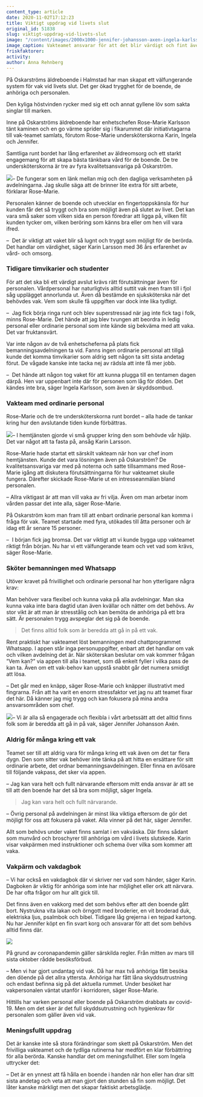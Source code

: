 ```yaml
---
content_type: article
date: 2020-11-02T17:12:23
title: Viktigt uppdrag vid livets slut
original_id: 51838
slug: viktigt-uppdrag-vid-livets-slut
image: "/content/images/2000x1000-jennifer-johansson-axen-ingela-karlsson-foto-anna-rehnberg.jpg"
image_caption: Vakteamet ansvarar för att det blir värdigt och fint även efter att en boende gått bort. Här har Jennifer Johansson Axén och Ingela Karlsson bäddat med nystrukna lakan och ordnat med ljus och blommor.
friskfaktorer:
activity:
author: Anna Rehnberg
---
```


På Oskarströms äldreboende i Halmstad har man skapat ett välfungerande system för vak vid livets slut. Det ger ökad trygghet för de boende, de anhöriga och personalen.

Den kyliga höstvinden rycker med sig ett och annat gyllene löv som sakta singlar till marken.

Inne på Oskarströms äldreboende har enhetschefen Rose-Marie Karlsson tänt kaminen och en go värme sprider sig i fikarummet där initiativtagarna till vak-teamet samlats, förutom Rose-Marie undersköterskorna Karin, Ingela och Jennifer.

Samtliga runt bordet har lång erfarenhet av äldreomsorg och ett starkt engagemang för att skapa bästa tänkbara vård för de boende. De tre undersköterskorna är tre av fyra kvalitetsansvariga på Oskarström.

[![](https://www.suntarbetsliv.se/wp-content/uploads/2020/11/200x220-rose-marie-karlsson-foto-anna-rehnberg.jpg)](https://www.suntarbetsliv.se/wp-content/uploads/2020/11/200x220-rose-marie-karlsson-foto-anna-rehnberg.jpg)– De fungerar som en länk mellan mig och den dagliga verksamheten på avdelningarna. Jag skulle säga att de brinner lite extra för sitt arbete, förklarar Rose-Marie.

Personalen känner de boende och utvecklar en fingertoppskänsla för hur kunden får det så tryggt och bra som möjligt även på slutet av livet. Det kan vara små saker som vilken sida en person föredrar att ligga på, vilken filt kunden tycker om, vilken beröring som känns bra eller om hen vill vara ifred.

–  Det är viktigt att vaket blir så lugnt och tryggt som möjligt för de berörda. Det handlar om värdighet, säger Karin Larsson med 36 års erfarenhet av vård- och omsorg.

### Tidigare timvikarier och studenter

För att det ska bli ett värdigt avslut krävs rätt förutsättningar även för personalen. Vårdpersonal har naturligtvis alltid suttit vak men fram till i fjol såg upplägget annorlunda ut. Även då bestämde en sjuksköterska när det behövdes vak. Vem som skulle få uppgiften var dock inte lika tydligt.

–  Jag fick börja ringa runt och blev superstressad när jag inte fick tag i folk, minns Rose-Marie. Det hände att jag blev tvungen att beordra in ledig personal eller ordinarie personal som inte kände sig bekväma med att vaka. Det var fruktansvärt.

Var inte någon av de två enhetscheferna på plats fick bemanningsavdelningen ta vid. Fanns ingen ordinarie personal att tillgå kunde det komma timvikarier som aldrig sett någon ta sitt sista andetag förut. De vågade kanske inte tacka nej av rädsla att inte få mer jobb.

–  Det hände att någon tog vaket för att kunna plugga till en tentamen dagen därpå. Hen var uppenbart inte där för personen som låg för döden. Det kändes inte bra, säger Ingela Karlsson, som även är skyddsombud.

### Vakteam med ordinarie personal

Rose-Marie och de tre undersköterskorna runt bordet – alla hade de tankar kring hur den avslutande tiden kunde förbättras.

[![](https://www.suntarbetsliv.se/wp-content/uploads/2020/11/200x220-karin-larsson-foto-anna-rehnberg.jpg)](https://www.suntarbetsliv.se/wp-content/uploads/2020/11/200x220-karin-larsson-foto-anna-rehnberg.jpg)– I hemtjänsten gjorde vi små grupper kring den som behövde vår hjälp. Det var något att ta fasta på, ansåg Karin Larsson.

Rose-Marie hade startat ett särskilt vakteam när hon var chef inom hemtjänsten. Kunde det vara lösningen även på Oskarström? De kvalitetsansvariga var med på noterna och satte tillsammans med Rose-Marie igång att diskutera förutsättningarna för hur vakteamet skulle fungera. Därefter skickade Rose-Marie ut en intresseanmälan bland personalen.

– Allra viktigast är att man vill vaka av fri vilja. Även om man arbetar inom vården passar det inte alla, säger Rose-Marie.

På Oskarström kom man fram till att enbart ordinarie personal kan komma i fråga för vak. Teamet startade med fyra, utökades till åtta personer och är idag ett år senare 15 personer.

–  I början fick jag bromsa. Det var viktigt att vi kunde bygga upp vakteamet riktigt från början. Nu har vi ett välfungerande team och vet vad som krävs, säger Rose-Marie.

### Sköter bemanningen med Whatsapp

Utöver kravet på frivillighet och ordinarie personal har hon ytterligare några krav:

Man behöver vara flexibel och kunna vaka på alla avdelningar. Man ska kunna vaka inte bara dagtid utan även kvällar och nätter om det behövs. Av stor vikt är att man är stresstålig och kan bemöta de anhöriga på ett bra sätt. Är personalen trygg avspeglar det sig på de boende.

> Det finns alltid folk som är beredda att gå in på ett vak.

Rent praktiskt har vakteamet löst bemanningen med chattprogrammet Whatsapp. I appen står inga personuppgifter, enbart att det handlar om vak och vilken avdelning det är. När sköterskan beslutar om vak kommer frågan ”Vem kan?” via appen till alla i teamet, som då enkelt fyller i vilka pass de kan ta. Även om ett vak-behov kan uppstå snabbt går det numera smidigt att lösa.

– Det går med en knäpp, säger Rose-Marie och knäpper illustrativt med fingrarna. Från att ha varit en enorm stressfaktor vet jag nu att teamet fixar det här. Då känner jag mig trygg och kan fokusera på mina andra ansvarsområden som chef.

[![](https://www.suntarbetsliv.se/wp-content/uploads/2020/11/200x220-jennifer-johansson-axen-foto-anna-rehnberg.jpg)](https://www.suntarbetsliv.se/wp-content/uploads/2020/11/200x220-jennifer-johansson-axen-foto-anna-rehnberg.jpg)– Vi är alla så engagerade och flexibla i vårt arbetssätt att det alltid finns folk som är beredda att gå in på vak, säger Jennifer Johansson Axén.

### Aldrig för många kring ett vak

Teamet ser till att aldrig vara för många kring ett vak även om det tar flera dygn. Den som sitter vak behöver inte tänka på att hitta en ersättare för sitt ordinarie arbete, det ordnar bemanningsavdelningen. Eller finna en avlösare till följande vakpass, det sker via appen.

– Jag kan vara helt och fullt närvarande eftersom mitt enda ansvar är att se till att den boende har det så bra som möjligt, säger Ingela.

> Jag kan vara helt och fullt närvarande.

– Övrig personal på avdelningen är minst lika viktiga eftersom de gör det möjligt för oss att fokusera på vaket. Alla vinner på det här, säger Jennifer.

Allt som behövs under vaket finns samlat i en vakväska. Där finns sådant som munvård och broschyrer till anhöriga om vård i livets slutskede. Karin visar vakpärmen med instruktioner och schema över vilka som kommer att vaka.

### Vakpärm och vakdagbok

– Vi har också en vakdagbok där vi skriver ner vad som händer, säger Karin. Dagboken är viktig för anhöriga som inte har möjlighet eller ork att närvara. De har ofta frågor om hur allt gick till.

Det finns även en vakkorg med det som behövs efter att den boende gått bort. Nystrukna vita lakan och örngott med broderier, en vit broderad duk, elektriska ljus, psalmbok och bibel. Tidigare låg grejerna i en tejpad kartong. Nu har Jennifer köpt en fin svart korg och ansvarar för att det som behövs alltid finns där.

[![](https://www.suntarbetsliv.se/wp-content/uploads/2020/11/750x400-vakkorg-foto-anna-rehnberg.jpg)](https://www.suntarbetsliv.se/wp-content/uploads/2020/11/750x400-vakkorg-foto-anna-rehnberg.jpg)

På grund av coronapandemin gäller särskilda regler. Från mitten av mars till sista oktober rådde besöksförbud.

– Men vi har gjort undantag vid vak. Då har max två anhöriga fått besöka den döende på det allra yttersta. Anhöriga har fått låna skyddsutrustning och endast befinna sig på det aktuella rummet. Under besöket har vakpersonalen väntat utanför i korridoren, säger Rose-Marie.

Hittills har varken personal eller boende på Oskarström drabbats av covid-19. Men om det sker är det full skyddsutrustning och hygienkrav för personalen som gäller även vid vak.

### Meningsfullt uppdrag

Det är kanske inte så stora förändringar som skett på Oskarström. Men det frivilliga vakteamet och de tydliga rutinerna har medfört en klar förbättring för alla berörda. Kanske handlar det om meningsfullhet. Eller som Ingela uttrycker det:

– Det är en ynnest att få hålla en boende i handen när hon eller han drar sitt sista andetag och veta att man gjort den stunden så fin som möjligt. Det låter kanske märkligt men det skapar faktiskt arbetsglädje.
